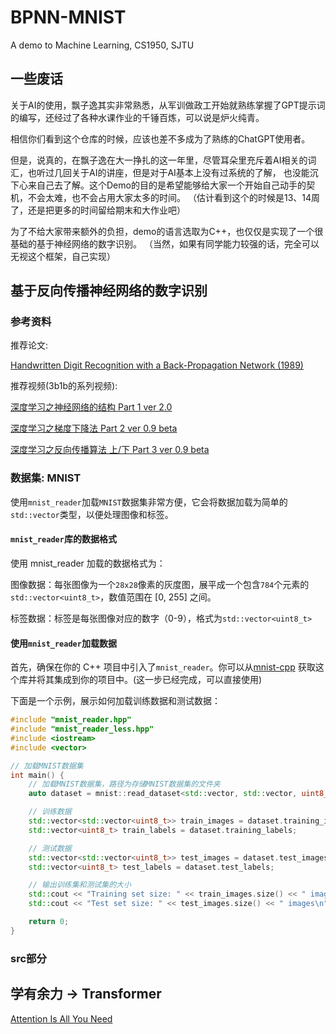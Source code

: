 # BPNN-MNIST

A demo to Machine Learning, CS1950, SJTU

## 一些废话

关于AI的使用，飘子逸其实非常熟悉，从军训做政工开始就熟练掌握了GPT提示词的编写，还经过了各种水课作业的千锤百炼，可以说是炉火纯青。

相信你们看到这个仓库的时候，应该也差不多成为了熟练的ChatGPT使用者。

但是，说真的，在飘子逸在大一挣扎的这一年里，尽管耳朵里充斥着AI相关的词汇，也听过几回关于AI的讲座，但是对于AI基本上没有过系统的了解，
也没能沉下心来自己去了解。这个Demo的目的是希望能够给大家一个开始自己动手的契机，不会太难，也不会占用大家太多的时间。
（估计看到这个的时候是13、14周了，还是把更多的时间留给期末和大作业吧）

为了不给大家带来额外的负担，demo的语言选取为C++，也仅仅是实现了一个很基础的基于神经网络的数字识别。
（当然，如果有同学能力较强的话，完全可以无视这个框架，自己实现）

## 基于反向传播神经网络的数字识别

### 参考资料

推荐论文:

[Handwritten Digit Recognition with a Back-Propagation Network (1989)](https://proceedings.neurips.cc/paper_files/paper/1989/file/53c3bce66e43be4f209556518c2fcb54-Paper.pdf)

推荐视频(3b1b的系列视频):

[深度学习之神经网络的结构 Part 1 ver 2.0](https://www.bilibili.com/video/BV1bx411M7Zx/?share_source=copy_web&vd_source=4e87a3cc94a0b88cbc06001f2d08d6a8)

[深度学习之梯度下降法 Part 2 ver 0.9 beta](https://www.bilibili.com/video/BV1Ux411j7ri/?share_source=copy_web&vd_source=4e87a3cc94a0b88cbc06001f2d08d6a8)

[深度学习之反向传播算法 上/下 Part 3 ver 0.9 beta](https://www.bilibili.com/video/BV16x411V7Qg/?share_source=copy_web&vd_source=4e87a3cc94a0b88cbc06001f2d08d6a8)

### 数据集: MNIST

使用`mnist_reader`加载`MNIST`数据集非常方便，它会将数据加载为简单的`std::vector`类型，以便处理图像和标签。

#### `mnist_reader`库的数据格式

使用 mnist_reader 加载的数据格式为：

图像数据：每张图像为一个`28x28`像素的灰度图，展平成一个包含`784`个元素的`std::vector<uint8_t>`，数值范围在 [0, 255] 之间。

标签数据：标签是每张图像对应的数字（0-9），格式为`std::vector<uint8_t>`

#### 使用`mnist_reader`加载数据

首先，确保在你的 C++ 项目中引入了`mnist_reader`。你可以从[mnist-cpp](https://github.com/wichtounet/mnist) 获取这个库并将其集成到你的项目中。(这一步已经完成，可以直接使用)

下面是一个示例，展示如何加载训练数据和测试数据：

```c++
#include "mnist_reader.hpp"
#include "mnist_reader_less.hpp"
#include <iostream>
#include <vector>

// 加载MNIST数据集
int main() {
    // 加载MNIST数据集，路径为存储MNIST数据集的文件夹
    auto dataset = mnist::read_dataset<std::vector, std::vector, uint8_t, uint8_t>("mnist_data");

    // 训练数据
    std::vector<std::vector<uint8_t>> train_images = dataset.training_images;
    std::vector<uint8_t> train_labels = dataset.training_labels;

    // 测试数据
    std::vector<std::vector<uint8_t>> test_images = dataset.test_images;
    std::vector<uint8_t> test_labels = dataset.test_labels;

    // 输出训练集和测试集的大小
    std::cout << "Training set size: " << train_images.size() << " images\n";
    std::cout << "Test set size: " << test_images.size() << " images\n";

    return 0;
}
```

### src部分

## 学有余力 → Transformer

[Attention Is All You Need](https://user.phil.hhu.de/~cwurm/wp-content/uploads/2020/01/7181-attention-is-all-you-need.pdf)
